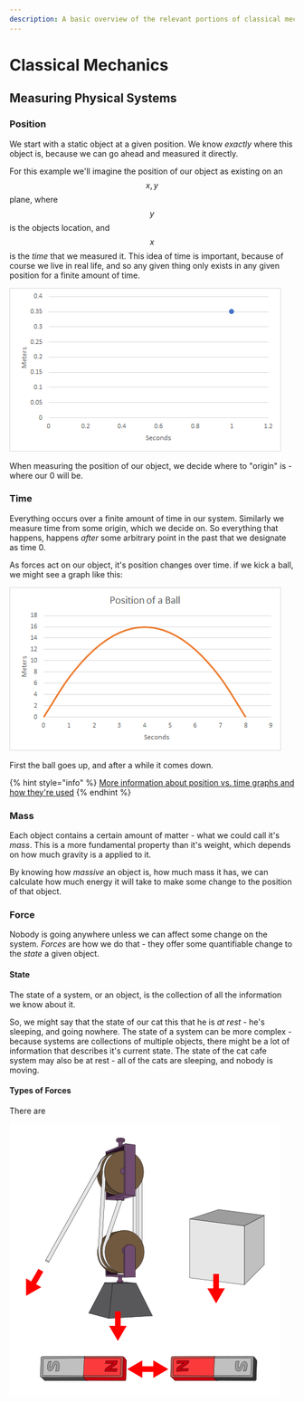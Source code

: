 ```yaml
---
description: A basic overview of the relevant portions of classical mechanics
---
```


# Classical Mechanics

## Measuring Physical Systems

### Position

We start with a static object at a given position. We know _exactly_ where this object is, because we can go ahead and measured it directly.

For this example we'll imagine the position of our object as existing on an $$x, y$$ plane, where $$y$$ is the objects location, and $$x$$ is the _time_ that we measured it. This idea of time is important, because of course we live in real life, and so any given thing only exists in any given position for a finite amount of time.

![The position of our object in meters at 1 second - showing a single dot on a graph](../.gitbook/assets/image.png)

When measuring the position of our object, we decide where to "origin" is - where our 0 will be.

### Time

Everything occurs over a finite amount of time in our system. Similarly we measure time from some origin, which we decide on. So everything that happens, happens _after_ some arbitrary point in the past that we designate as time 0.

As forces act on our object, it's position changes over time. if we kick a ball, we might see a graph like this:

![The graph of the position of a ball over time - showing an upside down parabola](../.gitbook/assets/image%20%281%29.png)

First the ball goes up, and after a while it comes down.

{% hint style="info" %}
[More information about position vs. time graphs and how they're used](https://www.khanacademy.org/science/physics/one-dimensional-motion/displacement-velocity-time/a/position-vs-time-graphs)
{% endhint %}

### Mass

Each object contains a certain amount of matter - what we could call it's _mass_. This is a more fundamental property than it's weight, which depends on how much gravity is a applied to it.

By knowing how _massive_ an object is, how much mass it has, we can calculate how much energy it will take to make some change to the position of that object.

### Force

Nobody is going anywhere unless we can affect some change on the system. _Forces_ are how we do that - they offer some quantifiable change to the _state_ a given object.

#### State

The state of a system, or an object, is the collection of all the information we know about it. 

So, we might say that the state of our cat this that he is _at rest_ - he's sleeping, and going nowhere. The state of a system can be more complex - because systems are collections of multiple objects, there might be a lot of information that describes it's current state. The state of the cat cafe system may also be at rest - all of the cats are sleeping, and nobody is moving.

#### Types of Forces

There are 

![A few images illustrating forces](../.gitbook/assets/480px-force_examples.svg.png)





